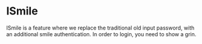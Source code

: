 # ISmile

ISmile is a feature where we replace the traditional old input password, with an additional smile authentication. In order to login, you need to show a grin.
